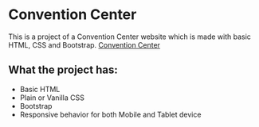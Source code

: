 # Convention Center

This is a project of a Convention Center website which is made with basic HTML, CSS and Bootstrap.
 [Convention Center](https://abdullahhosenakash.github.io/convention-center/)

## What the project has:

* Basic HTML
* Plain or Vanilla CSS
* Bootstrap
* Responsive behavior for both Mobile and Tablet device